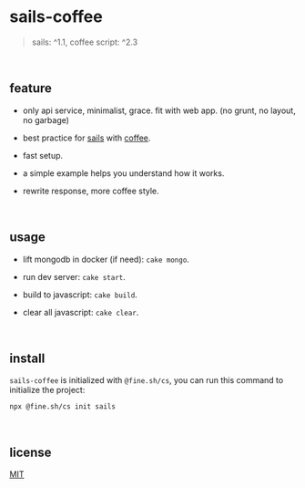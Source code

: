# sails-coffee

> sails: ^1.1, coffee script: ^2.3

<br/>

## feature

  - only api service, minimalist, grace. fit with web app. (no grunt, no layout, no garbage)

  - best practice for [sails](http://sailsjs.org/documentation/) with [coffee](http://coffeescript.org/).

  - fast setup.

  - a simple example helps you understand how it works.

  - rewrite response, more coffee style.

<br/>

## usage

  - lift mongodb in docker (if need): `cake mongo`.

  - run dev server: `cake start`.

  - build to javascript: `cake build`.

  - clear all javascript: `cake clear`.

<br/>

## install

  `sails-coffee` is initialized with `@fine.sh/cs`, you can run this command to initialize the project:

  ```
  npx @fine.sh/cs init sails
  ```

<br/>

## license
[MIT](LICENSE)
